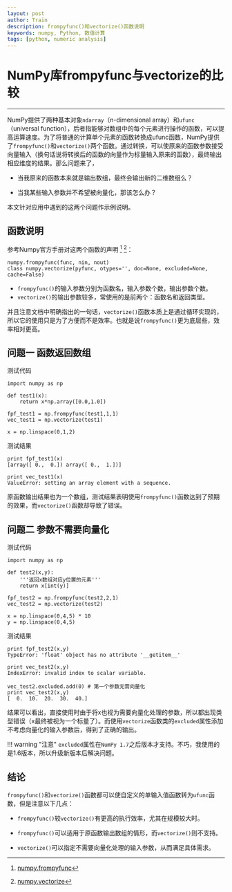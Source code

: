 ```yaml
---
layout: post
author: Train
description: frompyfunc()和vectorize()函数说明
keywords: numpy, Python, 数值计算
tags: [python, numeric analysis]
---
```


# NumPy库frompyfunc与vectorize的比较

---

NumPy提供了两种基本对象`ndarray`（n-dimensional array）和`ufunc`（universal function），后者指能够对数组中的每个元素进行操作的函数，可以提高运算速度。为了将普通的计算单个元素的函数转换成ufunc函数，NumPy提供了`frompyfunc()`和`vectorize()`两个函数。通过转换，可以使原来的函数参数接受向量输入（换句话说将转换后的函数的向量作为标量输入原来的函数），最终输出相应维度的结果。那么问题来了，

* 当我原来的函数本来就是输出数组，最终会输出新的二维数组么？

* 当我某些输入参数并不希望被向量化，那该怎么办？

本文针对应用中遇到的这两个问题作示例说明。

## 函数说明

参考Numpy官方手册对这两个函数的声明 [^1] [^2]：


    numpy.frompyfunc(func, nin, nout)
    class numpy.vectorize(pyfunc, otypes='', doc=None, excluded=None, cache=False)


* `frompyfunc()`的输入参数分别为函数名，输入参数个数，输出参数个数。
* `vectorize()`的输出参数较多，常使用的是前两个：函数名和返回类型。

并且注意文档中明确指出的一句话，`vectorize()`函数本质上是通过循环实现的，所以它的使用只是为了方便而不是效率。也就是说`frompyfunc()`更为底层些，效率相对更高。

## 问题一 函数返回数组

测试代码

    import numpy as np

    def test1(x):
        return x*np.array([0.0,1.0])

    fpf_test1 = np.frompyfunc(test1,1,1)
    vec_test1 = np.vectorize(test1)

    x = np.linspace(0,1,2)

测试结果

    print fpf_test1(x)
    [array([ 0.,  0.]) array([ 0.,  1.])]

    print vec_test1(x)
    ValueError: setting an array element with a sequence.

原函数输出结果也为一个数组，测试结果表明使用`frompyfunc()`函数达到了预期的效果，而`vectorize()`函数却导致了错误。

## 问题二 参数不需要向量化

测试代码

    import numpy as np

    def test2(x,y):
        '''返回x数组对应y位置的元素'''
        return x[int(y)]
    
    fpf_test2 = np.frompyfunc(test2,2,1)
    vec_test2 = np.vectorize(test2)
    
    x = np.linspace(0,4,5) * 10
    y = np.linspace(0,4,5)

测试结果

    print fpf_test2(x,y)
    TypeError: 'float' object has no attribute '__getitem__'

    print vec_test2(x,y)
    IndexError: invalid index to scalar variable.

    vec_test2.excluded.add(0) # 第一个参数无需向量化
    print vec_test2(x,y)
    [  0.  10.  20.  30.  40.]


结果可以看出，直接使用时由于将x也视为需要向量化处理的参数，所以都出现类型错误（x最终被视为一个标量了）。而使用`vectorize`函数类的`excluded`属性添加不考虑向量化的输入参数后，得到了正确的输出。


!!! warning "注意"
    `excluded`属性在`NumPy 1.7`之后版本才支持。不巧，我使用的是1.6版本，所以升级新版本后解决问题。

## 结论

`frompyfunc()`和`vectorize()`函数都可以使自定义的单输入值函数转为`ufunc`函数，但是注意以下几点：

* `frompyfunc()`较`vectorize()`有更高的执行效率，尤其在规模较大时。

* `frompyfunc()`可以适用于原函数输出数组的情形，而`vectorize()`则不支持。

* `vectorize()`可以指定不需要向量化处理的输入参数，从而满足具体需求。


[^1]: [numpy.frompyfunc](http://docs.scipy.org/doc/numpy/reference/generated/numpy.frompyfunc.html)
[^2]: [numpy.vectorize](http://docs.scipy.org/doc/numpy/reference/generated/numpy.vectorize.html#numpy.vectorize)